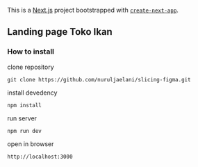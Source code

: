 This is a [Next.js](https://nextjs.org/) project bootstrapped with [`create-next-app`](https://github.com/vercel/next.js/tree/canary/packages/create-next-app).

## Landing page Toko Ikan

### How to install

clone repository
```
git clone https://github.com/nuruljaelani/slicing-figma.git
```
install devedency
```
npm install
```
run server
```
npm run dev
```
open in browser
```
http://localhost:3000
```
